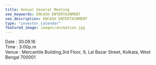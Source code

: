 ```yaml
---
title: Annual General Meeting
seo_keywords: ENCASH ENTERTAINMENT
seo_description: ENCASH ENTERTAINMENT
type: "investor_calendar"
featured_image: images/animation.jpg
---
```


Date : 30.09.16<br>
Time :  3:00p.m<br>
Venue : Mercantile Building,3rd Floor, 9, Lal Bazar Street, Kolkata, West Bengal 700001
